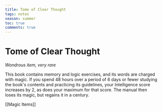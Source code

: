 ---title: Tome of Clear Thoughttags: notesseason: summertoc: truecomments: true---
# Tome of Clear Thought

*Wondrous item, very rare*

This book contains memory and logic exercises, and its words are charged with magic. If you spend 48 hours over a period of 6 days or fewer studying the book's contents and practicing its guidelines, your Intelligence score increases by 2, as does your maximum for that score. The manual then loses its magic, but regains it in a century.


[[Magic Items]]
